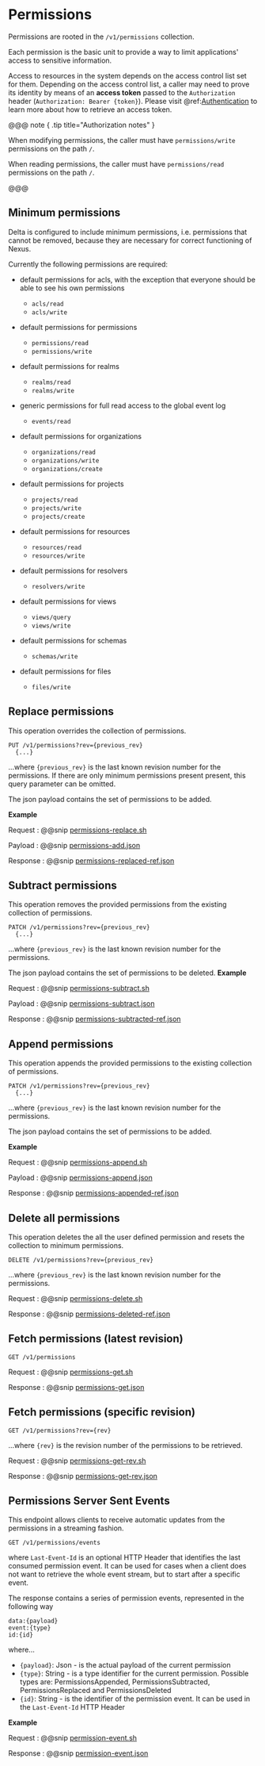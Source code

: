 # Permissions

Permissions are rooted in the `/v1/permissions` collection.

Each permission is the basic unit to provide a way to limit applications' access to sensitive information.  

Access to resources in the system depends on the access control list set for them. Depending on the access control list, a caller may need to prove its identity by means of an **access token** passed to the `Authorization` header (`Authorization: Bearer {token}`). Please visit @ref:[Authentication](authentication.md) to learn more about how to retrieve an access token.

@@@ note { .tip title="Authorization notes" }	

When  modifying permissions, the caller must have `permissions/write` permissions on the path `/`.

When  reading permissions, the caller must have `permissions/read` permissions on the path `/`.

@@@

## Minimum permissions

Delta is configured to include minimum permissions, i.e. permissions that cannot be removed, because they are necessary for correct functioning of Nexus.

Currently the following permissions are required:

-  default permissions for acls, with the exception that everyone should be able to see his own permissions
    - `acls/read`
    - `acls/write`

- default permissions for permissions
    - `permissions/read`
    - `permissions/write`

- default permissions for realms
    - `realms/read`
    - `realms/write`

 - generic permissions for full read access to the global event log
    - `events/read`

- default permissions for organizations
    - `organizations/read`
    - `organizations/write`
    - `organizations/create`
    
- default permissions for projects
    - `projects/read`
    - `projects/write`
    - `projects/create`

- default permissions for resources
    - `resources/read`
    - `resources/write`
    
- default permissions for resolvers
    - `resolvers/write`

- default permissions for views
    - `views/query`
    - `views/write`
    
 - default permissions for schemas
    - `schemas/write`
    
- default permissions for files
    - `files/write`


## Replace permissions

This operation overrides the collection of permissions.
```
PUT /v1/permissions?rev={previous_rev}
  {...}
```

...where ``{previous_rev}`` is the last known revision number for the permissions.
If there are only minimum permissions present present, this query parameter can be omitted.

The json payload contains the set of permissions to be added.

**Example**

Request
:   @@snip [permissions-replace.sh](assets/permissions/permissions-replace.sh)

Payload
:   @@snip [permissions-add.json](assets/permissions/permissions-add.json)

Response
:   @@snip [permissions-replaced-ref.json](assets/permissions/permissions-replaced-ref.json)


## Subtract permissions

This operation removes the provided permissions from the existing collection of permissions.

```
PATCH /v1/permissions?rev={previous_rev}
  {...}
```
...where ``{previous_rev}`` is the last known revision number for the permissions.

The json payload contains the set of permissions to be deleted.
**Example**

Request
:   @@snip [permissions-subtract.sh](assets/permissions/permissions-subtract.sh)

Payload
:   @@snip [permissions-subtract.json](assets/permissions/permissions-subtract.json)

Response
:   @@snip [permissions-subtracted-ref.json](assets/permissions/permissions-subtracted-ref.json)

## Append permissions

This operation appends the provided permissions to the existing collection of  permissions.

```
PATCH /v1/permissions?rev={previous_rev}
  {...}
```
...where ``{previous_rev}`` is the last known revision number for the permissions.

The json payload contains the set of permissions to be added.

**Example**

Request
:   @@snip [permissions-append.sh](assets/permissions/permissions-append.sh)

Payload
:   @@snip [permissions-append.json](assets/permissions/permissions-append.json)

Response
:   @@snip [permissions-appended-ref.json](assets/permissions/permissions-appended-ref.json)

## Delete all permissions

This operation deletes the all the user defined permission and resets the collection to minimum permissions.

```
DELETE /v1/permissions?rev={previous_rev}
```

...where ``{previous_rev}`` is the last known revision number for the permissions.


Request
:   @@snip [permissions-delete.sh](assets/permissions/permissions-delete.sh)

Response
:   @@snip [permissions-deleted-ref.json](assets/permissions/permissions-deleted-ref.json)


## Fetch permissions (latest revision)

```
GET /v1/permissions
```

Request
:   @@snip [permissions-get.sh](assets/permissions/permissions-get.sh)

Response
:   @@snip [permissions-get.json](assets/permissions/permissions-get.json)

## Fetch permissions (specific revision)
```
GET /v1/permissions?rev={rev}
```

...where `{rev}` is the revision number of the permissions to be retrieved.

Request
:   @@snip [permissions-get-rev.sh](assets/permissions/permissions-get-rev.sh)

Response
:   @@snip [permissions-get-rev.json](assets/permissions/permissions-get-rev.json)


## Permissions Server Sent Events

This endpoint allows clients to receive automatic updates from the permissions in a streaming fashion.

```
GET /v1/permissions/events
```

where `Last-Event-Id` is an optional HTTP Header that identifies the last consumed permission event. It can be used for cases when a client does not want to retrieve the whole event stream, but to start after a specific event.

The response contains a series of permission events, represented in the following way

```
data:{payload}
event:{type}
id:{id}
```

where...

- `{payload}`: Json - is the actual payload of the current permission
- `{type}`: String - is a type identifier for the current permission. Possible types are: PermissionsAppended, PermissionsSubtracted, PermissionsReplaced and PermissionsDeleted
- `{id}`: String - is the identifier of the permission event. It can be used in the `Last-Event-Id` HTTP Header

**Example**

Request
:   @@snip [permission-event.sh](assets/permissions/event.sh)

Response
:   @@snip [permission-event.json](assets/permissions/event.json)